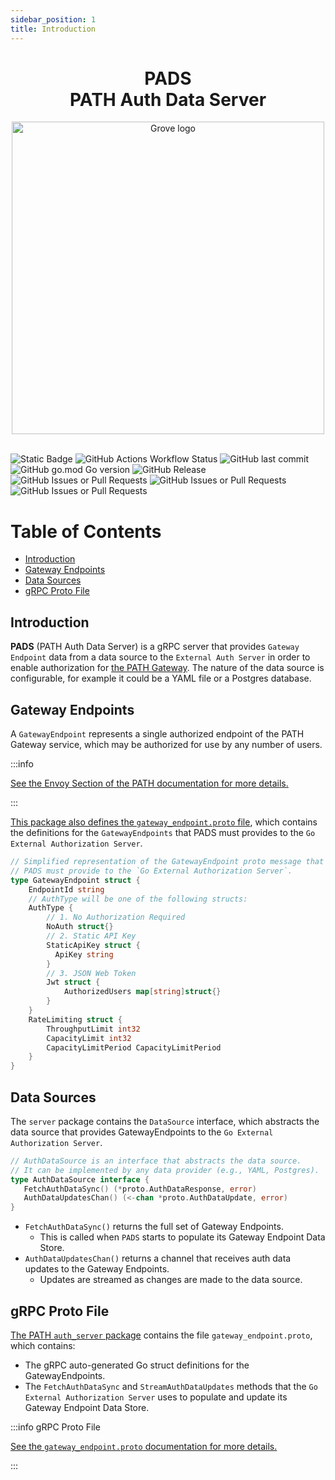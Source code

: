 ```yaml
---
sidebar_position: 1
title: Introduction
---
```


<div align="center">
<h1>PADS<br/>PATH Auth Data Server</h1>
<img src="https://storage.googleapis.com/grove-brand-assets/Presskit/Logo%20Joined-2.png" alt="Grove logo" width="500"/>

</div>
<br/>

![Static Badge](https://img.shields.io/badge/Maintained_by-Grove-green)
![GitHub Actions Workflow Status](https://img.shields.io/github/actions/workflow/status/buildwithgrove/path-auth-data-server/main-build.yml)
![GitHub last commit](https://img.shields.io/github/last-commit/buildwithgrove/path-auth-data-server)
![GitHub go.mod Go version](https://img.shields.io/github/go-mod/go-version/buildwithgrove/path-auth-data-server)
![GitHub Release](https://img.shields.io/github/v/release/buildwithgrove/path-auth-data-server)
![GitHub Issues or Pull Requests](https://img.shields.io/github/issues/buildwithgrove/path-auth-data-server)
![GitHub Issues or Pull Requests](https://img.shields.io/github/issues-pr/buildwithgrove/path-auth-data-server)
![GitHub Issues or Pull Requests](https://img.shields.io/github/issues-closed/buildwithgrove/path-auth-data-server)


# Table of Contents <!-- omit in toc -->

- [Introduction](#introduction)
- [Gateway Endpoints](#gateway-endpoints)
- [Data Sources](#data-sources)
- [gRPC Proto File](#grpc-proto-file)

## Introduction

<!-- TODO_MVP(@commoddity): Move these documents over to path.grove.city -->

**PADS** (PATH Auth Data Server) is a gRPC server that provides `Gateway Endpoint` data from a data source to the `External Auth Server` in order to enable authorization for [the PATH Gateway](https://github.com/buildwithgrove/path). The nature of the data source is configurable, for example it could be a YAML file or a Postgres database.

## Gateway Endpoints

A `GatewayEndpoint` represents a single authorized endpoint of the PATH Gateway service, which may be authorized for use by any number of users.

:::info

[See the Envoy Section of the PATH documentation for more details.](../envoy/introduction.md#external-auth-server)

:::

[This package also defines the `gateway_endpoint.proto` file](https://github.com/buildwithgrove/path/blob/main/envoy/auth_server/proto/gateway_endpoint.proto), which contains the definitions for the `GatewayEndpoints` that PADS must provides to the `Go External Authorization Server`.


```go
// Simplified representation of the GatewayEndpoint proto message that
// PADS must provide to the `Go External Authorization Server`.
type GatewayEndpoint struct {
    EndpointId string
    // AuthType will be one of the following structs:
    AuthType {
        // 1. No Authorization Required
        NoAuth struct{}
        // 2. Static API Key
        StaticApiKey struct {
          ApiKey string
        }
        // 3. JSON Web Token
        Jwt struct {
            AuthorizedUsers map[string]struct{}
        }
    }
    RateLimiting struct {
        ThroughputLimit int32
        CapacityLimit int32
        CapacityLimitPeriod CapacityLimitPeriod
    }
}
```

## Data Sources

The `server` package contains the `DataSource` interface, which abstracts the data source that provides GatewayEndpoints to the `Go External Authorization Server`.

```go
// AuthDataSource is an interface that abstracts the data source.
// It can be implemented by any data provider (e.g., YAML, Postgres).
type AuthDataSource interface {
   FetchAuthDataSync() (*proto.AuthDataResponse, error)
   AuthDataUpdatesChan() (<-chan *proto.AuthDataUpdate, error)
}

```

- `FetchAuthDataSync()` returns the full set of Gateway Endpoints.
  - This is called when `PADS` starts to populate its Gateway Endpoint Data Store.
- `AuthDataUpdatesChan()` returns a channel that receives auth data updates to the Gateway Endpoints.
  - Updates are streamed as changes are made to the data source.
  
## gRPC Proto File

[The PATH `auth_server` package](https://github.com/buildwithgrove/path/tree/main/envoy/auth_server) contains the file `gateway_endpoint.proto`, which contains:

- The gRPC auto-generated Go struct definitions for the GatewayEndpoints.
- The `FetchAuthDataSync` and `StreamAuthDataUpdates` methods that the `Go External Authorization Server` uses to populate and update its Gateway Endpoint Data Store.

:::info gRPC Proto File

[See the `gateway_endpoint.proto` documentation for more details.](../envoy/introduction.md#gateway_endpointproto-file) 

:::
